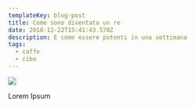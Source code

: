 ```yaml
---
templateKey: blog-post
title: Come sono diventato un re
date: 2018-12-22T15:41:43.570Z
description: E come essere potenti in una settimana
tags:
  - caffe
  - cibo
---
```

![](/img/chemex.jpg)

Lorem Ipsum
